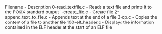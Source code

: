 Filename -	Description
0-read_textfile.c	- Reads a text file and prints it to the POSIX standard output
1-create_file.c	- Create file
2-append_text_to_file.c	- Appends text at the end of a file
3-cp.c	- Copies the content of a file to another file
100-elf_header.c	- Displays the information contained in the ELF header at the start of an ELF file
